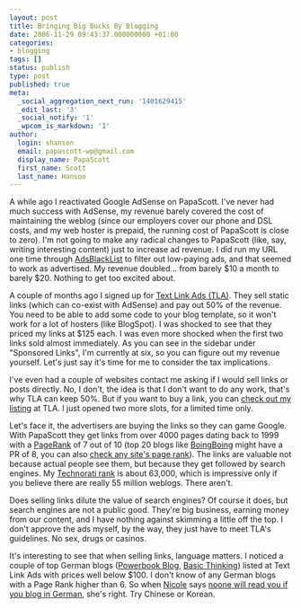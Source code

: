 ```yaml
---
layout: post
title: Bringing Big Bucks By Blogging
date: 2006-11-29 09:43:37.000000000 +01:00
categories:
- blogging
tags: []
status: publish
type: post
published: true
meta:
  _social_aggregation_next_run: '1401629415'
  _edit_last: '3'
  _social_notify: '1'
  _wpcom_is_markdown: '1'
author:
  login: shanson
  email: papascott-wp@gmail.com
  display_name: PapaScott
  first_name: Scott
  last_name: Hanson
---
```

<p>A while ago I reactivated Google AdSense on PapaScott. I've never had much success with AdSense, my revenue barely covered the cost of maintaining the weblog (since our employers cover our phone and DSL costs, and my web hoster is prepaid, the running cost of PapaScott is close to zero). I'm not going to make any radical changes to PapaScott (like, say, writing interesting content) just to increase ad revenue. I did run my URL one time through <a href="http://www.adsblacklist.com/">AdsBlackList</a> to filter out low-paying ads, and that seemed to work as advertised. My revenue doubled... from barely $10 a month to barely $20. Nothing to get too excited about.</p>
<p>A couple of months ago I signed up for <a href="http://www.text-link-ads.com/">Text Link Ads (TLA)</a>. They sell static links (which can co-exist with AdSense) and pay out 50% of the revenue. You need to be able to add some code to your blog template, so it won't work for a lot of hosters (like BlogSpot). I was shocked to see that they priced my links at $125 each. I was even more shocked when the first two links sold almost immediately. As you can see in the sidebar under "Sponsored Links", I'm currently at six, so you can figure out my revenue yourself. Let's just say it's time for me to consider the tax implications.</p>
<p>I've even had a couple of websites contact me asking if I would sell links or posts directly. No, I don't, the idea is that I don't want to do any work, that's why TLA can keep 50%. But if you want to buy a link, you can <a href="http://www.text-link-ads.com/packageDetail.php?packageID=44793">check out my listing</a> at TLA. I just opened two more slots, for a limited time only.</p>
<p>Let's face it, the advertisers are buying the links so they can game Google. With PapaScott they get links from over 4000 pages dating back to 1999 with a <a href="http://www.webworkshop.net/pagerank.html">PageRank</a> of 7 out of 10 (top 20 blogs like <a href="http://www.boingboing.net">BoingBoing</a> might have a PR of 8, you can also <a href="http://www.prchecker.info/check_page_rank.php">check any site's page rank</a>). The links are valuable not because actual people see them, but because they get followed by search engines. My <a href="http://technorati.com/blogs/https://www.papascott.de">Technorati rank</a> is about 63,000, which is impressive only if you believe there are really 55 million weblogs. There aren't.</p>
<p>Does selling links dilute the value of search engines? Of course it does, but search engines are not a public good. They're big business, earning money from our content, and I have nothing against skimming a little off the top. I don't approve the ads myself, by the way, they just have to meet TLA's guidelines. No sex, drugs or casinos.</p>
<p>It's interesting to see that when selling links, language matters. I noticed a couple of top German blogs (<a href="http://powerbook.blogger.de/">Powerbook Blog</a>, <a href="http://www.basicthinking.de/blog/">Basic Thinking</a>) listed at Text Link Ads with prices well below $100. I don't know of any German blogs with a Page Rank higher than 6. So when <a href="http://crueltobekind.org/">Nicole</a> says <a href="http://beissholz.de/i">noone will read you if you blog in German</a>, she's right. Try Chinese or Korean.</p>
